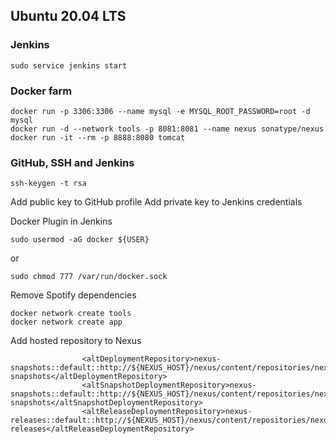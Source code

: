 ## Ubuntu 20.04 LTS


### Jenkins
```
sudo service jenkins start
```

### Docker farm
```
docker run -p 3306:3306 --name mysql -e MYSQL_ROOT_PASSWORD=root -d mysql
docker run -d --network tools -p 8081:8081 --name nexus sonatype/nexus
docker run -it --rm -p 8888:8080 tomcat
```

### GitHub, SSH and Jenkins
```
ssh-keygen -t rsa

```
Add public key to GitHub profile
Add private key to Jenkins credentials

Docker Plugin in Jenkins

```
sudo usermod -aG docker ${USER}
```

or

```
sudo chmod 777 /var/run/docker.sock
```

Remove Spotify dependencies

```
docker network create tools
docker network create app
```

Add hosted repository to Nexus

```
                <altDeploymentRepository>nexus-snapshots::default::http://${NEXUS_HOST}/nexus/content/repositories/nexus-snapshots</altDeploymentRepository>
                <altSnapshotDeploymentRepository>nexus-snapshots::default::http://${NEXUS_HOST}/nexus/content/repositories/nexus-snapshots</altSnapshotDeploymentRepository>
                <altReleaseDeploymentRepository>nexus-releases::default::http://${NEXUS_HOST}/nexus/content/repositories/nexus-releases</altReleaseDeploymentRepository>
```



